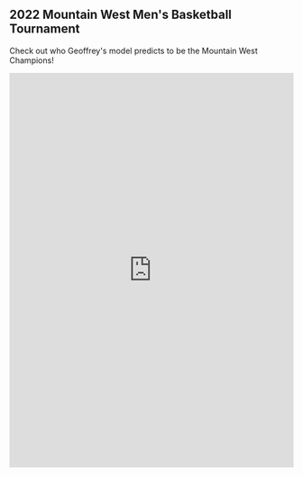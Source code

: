 ## 2022 Mountain West Men's Basketball Tournament
Check out who Geoffrey's model predicts to be the Mountain West Champions!
<iframe src="https://gcdean38.github.io/maneater/MountainWestTournament2022.html" style="border:0px #ffffff none;" name="myiFrame" scrolling="yes" frameborder="1" marginheight="0px" marginwidth="0px" height="700" width="100%" allowfullscreen></iframe>
